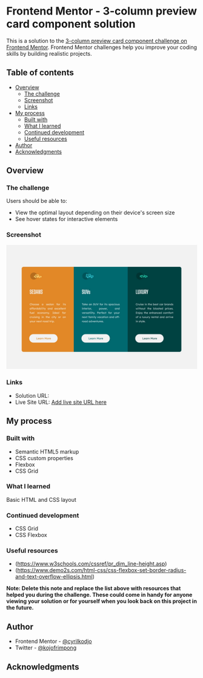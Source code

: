 # Frontend Mentor - 3-column preview card component solution

This is a solution to the [3-column preview card component challenge on Frontend Mentor](https://www.frontendmentor.io/challenges/3column-preview-card-component-pH92eAR2-). Frontend Mentor challenges help you improve your coding skills by building realistic projects. 

## Table of contents

- [Overview](#overview)
  - [The challenge](#the-challenge)
  - [Screenshot](#screenshot)
  - [Links](#links)
- [My process](#my-process)
  - [Built with](#built-with)
  - [What I learned](#what-i-learned)
  - [Continued development](#continued-development)
  - [Useful resources](#useful-resources)
- [Author](#author)
- [Acknowledgments](#acknowledgments)


## Overview

### The challenge

Users should be able to:

- View the optimal layout depending on their device's screen size
- See hover states for interactive elements

### Screenshot

![](./screenshot.jpg)

### Links

- Solution URL:
- Live Site URL: [Add live site URL here](https://cyrilkodjo.github.io/3-column-preview-card-component/)

## My process

### Built with

- Semantic HTML5 markup
- CSS custom properties
- Flexbox
- CSS Grid


### What I learned

Basic HTML and CSS layout


### Continued development

- CSS Grid
- CSS Flexbox


### Useful resources

- (https://www.w3schools.com/cssref/pr_dim_line-height.asp) 
- (https://www.demo2s.com/html-css/css-flexbox-set-border-radius-and-text-overflow-ellipsis.html) 

**Note: Delete this note and replace the list above with resources that helped you during the challenge. These could come in handy for anyone viewing your solution or for yourself when you look back on this project in the future.**

## Author

- Frontend Mentor - [@cyrilkodjo](https://www.frontendmentor.io/profile/cyrilkodjo)
- Twitter - [@kojofrimpong](https://www.twitter.com/kojofrimpong)


## Acknowledgments

